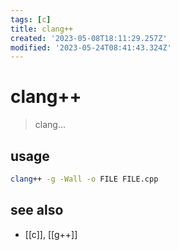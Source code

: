 ```yaml
---
tags: [c]
title: clang++
created: '2023-05-08T18:11:29.257Z'
modified: '2023-05-24T08:41:43.324Z'
---
```


# clang++

> clang...

## usage

```sh
clang++ -g -Wall -o FILE FILE.cpp 
```

## see also

- [[c]], [[g++]]
